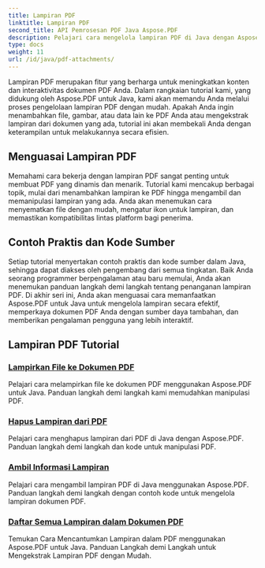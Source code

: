 ```yaml
---
title: Lampiran PDF
linktitle: Lampiran PDF
second_title: API Pemrosesan PDF Java Aspose.PDF
description: Pelajari cara mengelola lampiran PDF di Java dengan Aspose.PDF. Lampirkan file, gambar, dan lainnya ke PDF Anda dengan mudah.
type: docs
weight: 11
url: /id/java/pdf-attachments/
---
```


Lampiran PDF merupakan fitur yang berharga untuk meningkatkan konten dan interaktivitas dokumen PDF Anda. Dalam rangkaian tutorial kami, yang didukung oleh Aspose.PDF untuk Java, kami akan memandu Anda melalui proses pengelolaan lampiran PDF dengan mudah. Apakah Anda ingin menambahkan file, gambar, atau data lain ke PDF Anda atau mengekstrak lampiran dari dokumen yang ada, tutorial ini akan membekali Anda dengan keterampilan untuk melakukannya secara efisien.

## Menguasai Lampiran PDF

Memahami cara bekerja dengan lampiran PDF sangat penting untuk membuat PDF yang dinamis dan menarik. Tutorial kami mencakup berbagai topik, mulai dari menambahkan lampiran ke PDF hingga mengambil dan memanipulasi lampiran yang ada. Anda akan menemukan cara menyematkan file dengan mudah, mengatur ikon untuk lampiran, dan memastikan kompatibilitas lintas platform bagi penerima.

## Contoh Praktis dan Kode Sumber

Setiap tutorial menyertakan contoh praktis dan kode sumber dalam Java, sehingga dapat diakses oleh pengembang dari semua tingkatan. Baik Anda seorang programmer berpengalaman atau baru memulai, Anda akan menemukan panduan langkah demi langkah tentang penanganan lampiran PDF. Di akhir seri ini, Anda akan menguasai cara memanfaatkan Aspose.PDF untuk Java untuk mengelola lampiran secara efektif, memperkaya dokumen PDF Anda dengan sumber daya tambahan, dan memberikan pengalaman pengguna yang lebih interaktif.

## Lampiran PDF Tutorial
### [Lampirkan File ke Dokumen PDF](./attach-files-pdf-documents/)
Pelajari cara melampirkan file ke dokumen PDF menggunakan Aspose.PDF untuk Java. Panduan langkah demi langkah kami memudahkan manipulasi PDF.
### [Hapus Lampiran dari PDF](./remove-attachments-from-pdfs/)
Pelajari cara menghapus lampiran dari PDF di Java dengan Aspose.PDF. Panduan langkah demi langkah dan kode untuk manipulasi PDF.
### [Ambil Informasi Lampiran](./retrieve-attachment-information/)
Pelajari cara mengambil lampiran PDF di Java menggunakan Aspose.PDF. Panduan langkah demi langkah dengan contoh kode untuk mengelola lampiran dokumen PDF.
### [Daftar Semua Lampiran dalam Dokumen PDF](./list-all-attachments-pdf-documents/)
Temukan Cara Mencantumkan Lampiran dalam PDF menggunakan Aspose.PDF untuk Java. Panduan Langkah demi Langkah untuk Mengekstrak Lampiran PDF dengan Mudah.